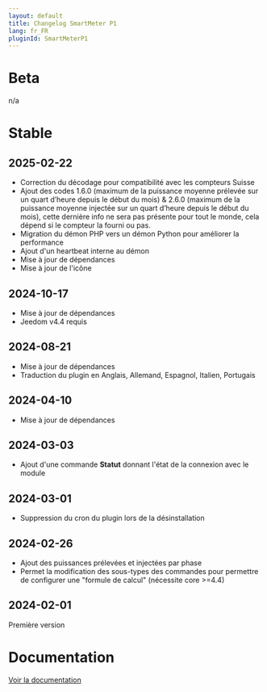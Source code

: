 ```yaml
---
layout: default
title: Changelog SmartMeter P1
lang: fr_FR
pluginId: SmartMeterP1
---
```


# Beta

n/a

# Stable

## 2025-02-22

- Correction du décodage pour compatibilité avec les compteurs Suisse
- Ajout des codes 1.6.0 (maximum de la puissance moyenne prélevée sur un quart d’heure depuis le début du mois) & 2.6.0 (maximum de la puissance moyenne injectée sur un quart d’heure depuis le début du mois), cette dernière info ne sera pas présente pour tout le monde, cela dépend si le compteur la fourni ou pas.
- Migration du démon PHP vers un démon Python pour améliorer la performance
- Ajout d'un heartbeat interne au démon
- Mise à jour de dépendances
- Mise à jour de l'icône

## 2024-10-17

- Mise à jour de dépendances
- Jeedom v4.4 requis

## 2024-08-21

- Mise à jour de dépendances
- Traduction du plugin en Anglais, Allemand, Espagnol, Italien, Portugais

## 2024-04-10

- Mise à jour de dépendances

## 2024-03-03

- Ajout d'une commande **Statut** donnant l'état de la connexion avec le module

## 2024-03-01

- Suppression du cron du plugin lors de la désinstallation

## 2024-02-26

- Ajout des puissances prélevées et injectées par phase
- Permet la modification des sous-types des commandes pour permettre de configurer une "formule de calcul" (nécessite core >=4.4)

## 2024-02-01

Première version

# Documentation

[Voir la documentation]({{site.baseurl}}/{{page.pluginId}}/{{page.lang}})
